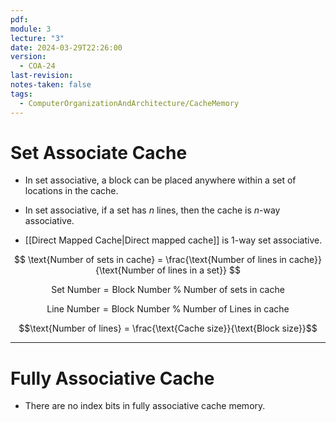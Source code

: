 ```yaml
---
pdf: 
module: 3
lecture: "3"
date: 2024-03-29T22:26:00
version:
  - COA-24
last-revision: 
notes-taken: false
tags:
  - ComputerOrganizationAndArchitecture/CacheMemory
---
```

# Set Associate Cache

- In set associative, a block can be placed anywhere within a set of locations in the cache.

- In set associative, if a set has $n$ lines, then the cache is $n$-way associative.
- [[Direct Mapped Cache|Direct mapped cache]] is 1-way set associative.

$$
\text{Number of sets in cache} = \frac{\text{Number of lines in cache}}{\text{Number of lines in a set}}
$$

$$
\text{Set Number} = {\text{Block Number}} \;\%\;  {\text{Number of sets in cache}}
$$

$$
\text{Line Number} = {\text{Block Number}} \;\%\;  {\text{Number of Lines in cache}}
$$

$$\text{Number of lines} = \frac{\text{Cache size}}{\text{Block size}}$$

---
# Fully Associative Cache

- There are no index bits in fully associative cache memory.
